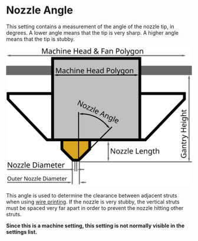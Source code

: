 Nozzle Angle
====
This setting contains a measurement of the angle of the nozzle tip, in degrees. A lower angle means that the tip is very sharp. A higher angle means that the tip is stubby.

![Dimensions of the print head](images/head_dimensions.svg)

This angle is used to determine the clearance between adjacent struts when using [wire printing](wireframe_enabled.md). If the nozzle is very stubby, the vertical struts must be spaced very far apart in order to prevent the nozzle hitting other struts.

**Since this is a machine setting, this setting is not normally visible in the settings list.**
